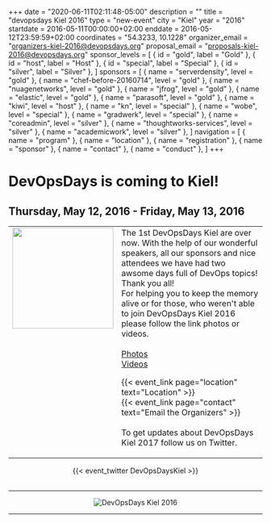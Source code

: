 +++
date = "2020-06-11T02:11:48-05:00"
description = ""
title = "devopsdays Kiel 2016"
type = "new-event"
city = "Kiel"
year = "2016"
startdate = 2016-05-11T00:00:00+02:00
enddate = 2016-05-12T23:59:59+02:00
coordinates = "54.3233, 10.1228"
organizer_email = "organizers-kiel-2016@devopsdays.org"
proposal_email = "proposals-kiel-2016@devopsdays.org"
sponsor_levels = [
    { id = "gold", label = "Gold" },
    { id = "host", label = "Host" },
    { id = "special", label = "Special" },
    { id = "silver", label = "Silver" },
]
sponsors = [
    { name = "serverdensity", level = "gold" },
    { name = "chef-before-20160714", level = "gold" },
    { name = "nuagenetworks", level = "gold" },
    { name = "jfrog", level = "gold" },
    { name = "elastic", level = "gold" },
    { name = "parasoft", level = "gold" },
    { name = "kiwi", level = "host" },
    { name = "kn", level = "special" },
    { name = "wobe", level = "special" },
    { name = "gradwerk", level = "special" },
    { name = "coreadmin", level = "silver" },
    { name = "thoughtworks-services", level = "silver" },
    { name = "academicwork", level = "silver" },
]
navigation = [
    { name = "program" },
    { name = "location" },
    { name = "registration" },
    { name = "sponsor" },
    { name = "contact" },
    { name = "conduct" },
]
+++
<h1>DevOpsDays is coming to Kiel!</h1>

## Thursday, May 12, 2016 - Friday, May 13, 2016



<table><tr><td valign=top>
<img border=0 width="200" height="200" src="/events/2016/kiel/logo.png">
</td><td valign=top>
The 1st DevOpsDays Kiel are over now. With the help of our wonderful speakers, all our sponsors and nice attendees we have had two awsome days full of DevOps topics!<br>
Thank you all! <br>
For helping you to keep the memory alive or for those, who weren't able to join DevOpsDays Kiel 2016 please follow the link photos or videos. <br>
<br>
<a href="https://www.flickr.com/photos/devopsdays">Photos</a><br>
<a href="https://www.vimeo.com/devopsdayskiel">Videos</a><br>

{{< event_link page="location" text="Location" >}}<br>
{{< event_link page="contact" text="Email the Organizers" >}}
<br><br>
To get updates about DevOpsDays Kiel 2017 follow us on Twitter.
</td>
</table>

<center>
{{< event_twitter DevOpsDaysKiel >}}
<script>!function(d,s,id){var js,fjs=d.getElementsByTagName(s)[0],p=/^http:/.test(d.location)?'http':'https';if(!d.getElementById(id)){js=d.createElement(s);js.id=id;js.src=p+'://platform.twitter.com/widgets.js';fjs.parentNode.insertBefore(js,fjs);}}(document, 'script', 'twitter-wjs');</script>
</center>
<br>
<hr>
<div style="text-align:center;" margin-top=5px>
  <img alt="DevOpsDays Kiel 2016" src="/events/2016/kiel/kiel-590x332.jpg"/>
</div>

<hr>
